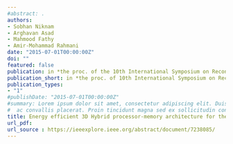 ```yaml
---
#abstract: .
authors:
- Sobhan Niknam
- Arghavan Asad
- Mahmood Fathy
- Amir-Mohammad Rahmani
date: "2015-07-01T00:00:00Z"
doi: ""
featured: false
publication: in *the proc. of the 10th International Symposium on Reconfigurable Communication-centric Systems-on-Chip*
publication_short: in *the proc. of 10th International Symposium on Reconfigurable Communication-centric Systems-on-Chip (ReCoSoC)*
publication_types:
- "1"
#publishDate: "2015-07-01T00:00:00Z"
#summary: Lorem ipsum dolor sit amet, consectetur adipiscing elit. Duis posuere tellus
#  ac convallis placerat. Proin tincidunt magna sed ex sollicitudin condimentum.
title: Energy efficient 3D Hybrid processor-memory architecture for the dark silicon age
url_pdf:
url_source : https://ieeexplore.ieee.org/abstract/document/7238085/
---
```


<!--{{% callout note %}}
Click the *Cite* button above to demo the feature to enable visitors to import publication metadata into their reference management software.
{{% /callout %}}

{{% callout note %}}
Create your slides in Markdown - click the *Slides* button to check out the example.
{{% /callout %}}
atex/).-->
